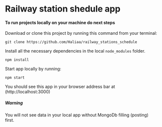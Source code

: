 # Railway station shedule app

#### To run projects locally on your machine do next steps

Download or clone this project by running this command from your terminal:
```
git clone https://github.com/Haliaa/railway_stations_schedule 
```

Install all the necessary dependencies in the local `node_modules` folder.
```
npm install
```

Start app locally by running:
```
npm start
```

You should see this app in your browser address bar at (http://localhost:3000)

##### Warning
You will not see data in your local app without MongoDb filling (posting) first.


